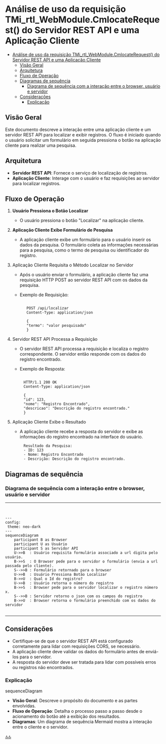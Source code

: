 <div class="header" id="myHeader">
  <div class="navbar" w3-include-html="/menu.inc"> </div>
</div>
<div class="title"><script> document.write(document.title);</script></div>  
<main>
<!-- markdownlint-disable-next-line -->
<span id="topo"><span>

<script type="application/x-javascript" src="/js/mermaid.min.js"></script>

# Análise de uso da requisição TMi_rtl_WebModule.CmlocateRequest() do Servidor REST API e uma Aplicação Cliente

- [Análise de uso da requisição TMi\_rtl\_WebModule.CmlocateRequest() do Servidor REST API e uma Aplicação Cliente](#análise-de-uso-da-requisição-tmi_rtl_webmodulecmlocaterequest-do-servidor-rest-api-e-uma-aplicação-cliente)
  - [Visão Geral](#visão-geral)
  - [Arquitetura](#arquitetura)
  - [Fluxo de Operação](#fluxo-de-operação)
  - [Diagramas de sequência](#diagramas-de-sequência)
    - [Diagrama de sequência com a interação entre o browser, usuário e servidor](#diagrama-de-sequência-com-a-interação-entre-o-browser-usuário-e-servidor)
  - [Considerações](#considerações)
    - [Explicação](#explicação)

## Visão Geral

Este documento descreve a interação entre uma aplicação cliente e um servidor REST API para localizar e exibir registros. O fluxo é iniciado quando o usuário solicitar um formulário em seguida pressiona o botão na aplicação cliente para realizar uma pesquisa.

## Arquitetura

- **Servidor REST API**: Fornece o serviço de localização de registros.
- **Aplicação Cliente**: Interage com o usuário e faz requisições ao servidor para localizar registros.

## Fluxo de Operação

1. **Usuário Pressiona o Botão Localizar**

   - O usuário pressiona o botão "Localizar" na aplicação cliente.

2. **Aplicação Cliente Exibe Formulário de Pesquisa**

   - A aplicação cliente exibe um formulário para o usuário inserir os dados da pesquisa. O formulário coleta as informações necessárias para a pesquisa, como o termo de pesquisa ou identificador do registro.

3. Aplicação Cliente Requisita o Método Localizar no Servidor

   - Após o usuário enviar o formulário, a aplicação cliente faz uma requisição HTTP POST ao servidor REST API com os dados da pesquisa.

   - Exemplo de Requisição:

     ```text

        POST /api/localizar
        Content-Type: application/json

        {
        "termo": "valor pesquisado"
        }

     ```

4. Servidor REST API Processa a Requisição

   - O servidor REST API processa a requisição e localiza o registro correspondente. O servidor então responde com os dados do registro encontrado.

   - Exemplo de Resposta:

   ```text

        HTTP/1.1 200 OK
        Content-Type: application/json

        {
        "id": 123,
        "nome": "Registro Encontrado",
        "descricao": "Descrição do registro encontrado."
        }

   ```

5. Aplicação Cliente Exibe o Resultado

   - A aplicação cliente recebe a resposta do servidor e exibe as informações do registro encontrado na interface do usuário.

   ```text
        Resultado da Pesquisa:
        - ID: 123
        - Nome: Registro Encontrado
        - Descrição: Descrição do registro encontrado.
   
   ```

## Diagramas de sequência

### Diagrama de sequência com a interação entre o browser, usuário e servidor

---
<pre><code class="language-mermaid"><div class="mermaid">

---
config:
 theme: neo-dark
---
sequenceDiagram
    participant B as Browser
    participant U as Usuário
    participant S as Servidor API
    U->>B  : Usuário requisita formulário associado a url digita pelo usuário.
    B->>S  : O Browser pede para o servidor o formulário (envia a url passada pelo cliente).
    S-->>B : Formulário retornado para o browser
    U->>B  : Usuário Pressiona Botão Localizar
    B->>U  : Qual o Id do registro?
    U->>B  : Usuário retorna o número do registro
    B->>S  : Browser pede para o servidor localizar o registro número x.
    S-->>B : Servidor retorno o json com os campos do registro
    B->>U  : Browser retorna o formulário preenchido com os dados do servidor

</div></code></pre>

---

## Considerações

- Certifique-se de que o servidor REST API está configurado corretamente para lidar com requisições CORS, se necessário.
- A aplicação cliente deve validar os dados do formulário antes de enviá-los para o servidor.
- A resposta do servidor deve ser tratada para lidar com possíveis erros ou registros não encontrados.

### Explicação

 sequenceDiagram

- **Visão Geral**: Descreve o propósito do documento e as partes envolvidas.
- **Fluxo de Operação**: Detalha o processo passo a passo desde o acionamento do botão até a exibição dos resultados.
- **Diagramas**: Um diagrama de sequência Mermaid mostra a interação entre o cliente e o servidor.

<!-- markdownlint-disable-next-line -->
</main>

[🔝🔝](#topo "Retorna ao topo")

